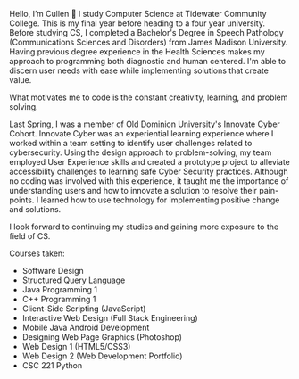 Hello, I’m Cullen 👋
I study Computer Science at Tidewater Community College.
This is my final year before heading to a four year university. 
Before studying CS, I completed a Bachelor's Degree in Speech Pathology (Communications Sciences and Disorders) from James Madison University. 
Having previous degree experience in the Health Sciences makes my approach to programming both diagnostic and human centered. I'm able to discern user needs with ease while implementing solutions that create value. 

What motivates me to code is the constant creativity, learning, and problem solving. 

Last Spring, I was a member of Old Dominion University's Innovate Cyber Cohort.
Innovate Cyber was an experiential learning experience where I worked within a team setting to identify user challenges related to cybersecurity. Using the design approach to problem-solving, my team employed User Experience skills and created a prototype project to alleviate accessibility challenges to learning safe Cyber Security practices. Although no coding was involved with this experience, it taught me the importance of understanding users and how to innovate a solution to resolve their pain-points. I learned how to use technology for implementing positive change and solutions.

I look forward to continuing my studies and gaining more exposure to the field of CS. 

  
Courses taken:
- Software Design
- Structured Query Language
- Java Programming 1
- C++ Programming 1
- Client-Side Scripting (JavaScript)
- Interactive Web Design (Full Stack Engineering)
- Mobile Java Android Development
- Designing Web Page Graphics (Photoshop)
- Web Design 1 (HTML5/CSS3)
- Web Design 2 (Web Development Portfolio)
- CSC 221 Python


